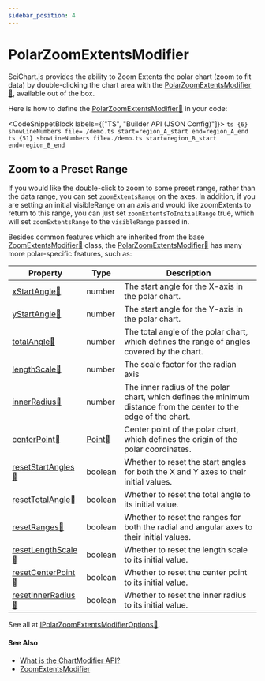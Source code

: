 ```yaml
---
sidebar_position: 4
---
```


# PolarZoomExtentsModifier

SciChart.js provides the ability to Zoom Extents the polar chart (zoom to fit data) by double-clicking the chart area with the [PolarZoomExtentsModifier:blue_book:](https://www.scichart.com/documentation/js/v4/typedoc/classes/polarzoomextentsmodifier.html), available out of the box.

Here is how to define the [PolarZoomExtentsModifier:blue_book:](https://www.scichart.com/documentation/js/v4/typedoc/classes/polarzoomextentsmodifier.html) in your code:

<CodeSnippetBlock labels={["TS", "Builder API (JSON Config)"]}>
    ```ts {6} showLineNumbers file=./demo.ts start=region_A_start end=region_A_end 
    ```
    ```ts {51} showLineNumbers file=./demo.ts start=region_B_start end=region_B_end
    ```
</CodeSnippetBlock>

<LiveDocSnippet name="./demo" />

## Zoom to a Preset Range
If you would like the double-click to zoom to some preset range, rather than the data range, you can set `zoomExtentsRange` on the axes. In addition, if you are setting an initial visibleRange on an axis and would like zoomExtents to return to this range, you can just set `zoomExtentsToInitialRange` true, which will set `zoomExtentsRange` to the `visibleRange` passed in.

Besides common features which are inherited from the base [ZoomExtentsModifier:blue_book:](https://www.scichart.com/documentation/js/v4/typedoc/classes/zoomextentsmodifier.html) class, the [PolarZoomExtentsModifier:blue_book:](https://www.scichart.com/documentation/js/v4/typedoc/classes/polarzoomextentsmodifier.html) has many more polar-specific features, such as:

| Property | Type | Description |
| --- | --- | --- |
| [xStartAngle:blue_book:](https://www.scichart.com/documentation/js/v4/typedoc/classes/polarzoomextentsmodifier.html#xstartangle) | number | The start angle for the X-axis in the polar chart. |
| [yStartAngle:blue_book:](https://www.scichart.com/documentation/js/v4/typedoc/classes/polarzoomextentsmodifier.html#ystartangle) | number | The start angle for the Y-axis in the polar chart. |
| [totalAngle:blue_book:](https://www.scichart.com/documentation/js/v4/typedoc/classes/polarzoomextentsmodifier.html#totalangle) | number | The total angle of the polar chart, which defines the range of angles covered by the chart. |
| [lengthScale:blue_book:](https://www.scichart.com/documentation/js/v4/typedoc/classes/polarzoomextentsmodifier.html#lengthscale) | number | The scale factor for the radian axis |
| [innerRadius:blue_book:](https://www.scichart.com/documentation/js/v4/typedoc/classes/polarzoomextentsmodifier.html#innerradius) | number | The inner radius of the polar chart, which defines the minimum distance from the center to the edge of the chart. |
| [centerPoint:blue_book:](https://www.scichart.com/documentation/js/v4/typedoc/classes/polarzoomextentsmodifier.html#centerpoint) | [Point:blue_book:](https://www.scichart.com/documentation/js/v4/typedoc/classes/point.html) | Center point of the polar chart, which defines the origin of the polar coordinates. |
| [resetStartAngles:blue_book:](https://www.scichart.com/documentation/js/v4/typedoc/classes/polarzoomextentsmodifier.html#resetstartangles) | boolean | Whether to reset the start angles for both the X and Y axes to their initial values. |
| [resetTotalAngle:blue_book:](https://www.scichart.com/documentation/js/v4/typedoc/classes/polarzoomextentsmodifier.html#resettotalangle) | boolean | Whether to reset the total angle to its initial value. |
| [resetRanges:blue_book:](https://www.scichart.com/documentation/js/v4/typedoc/classes/polarzoomextentsmodifier.html#resetranges) | boolean | Whether to reset the ranges for both the radial and angular axes to their initial values. |
| [resetLengthScale:blue_book:](https://www.scichart.com/documentation/js/v4/typedoc/classes/polarzoomextentsmodifier.html#resetlengthscale) | boolean | Whether to reset the length scale to its initial value. |
| [resetCenterPoint:blue_book:](https://www.scichart.com/documentation/js/v4/typedoc/classes/polarzoomextentsmodifier.html#resetcenterpoint) | boolean | Whether to reset the center point to its initial value. |
| [resetInnerRadius:blue_book:](https://www.scichart.com/documentation/js/v4/typedoc/classes/polarzoomextentsmodifier.html#resetinnerradius) | boolean | Whether to reset the inner radius to its initial value. |

See all at [IPolarZoomExtentsModifierOptions:blue_book:](https://www.scichart.com/documentation/js/v4/typedoc/interfaces/ipolarzoomextentsmodifieroptions.html).

#### See Also

* [What is the ChartModifier API?](/2d-charts/chart-modifier-api/chart-modifier-api-overview)
* [ZoomExtentsModifier](/2d-charts/chart-modifier-api/zooming-and-panning/zoom-extents-modifier)